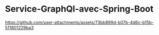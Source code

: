 # Service-GraphQl-avec-Spring-Boot

https://github.com/user-attachments/assets/73bb899d-b07b-4d6c-b15b-511801229ba3

